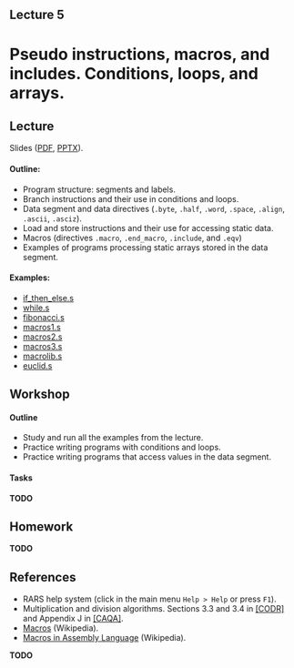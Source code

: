 Lecture 5
---

# Pseudo instructions, macros, and includes. Conditions, loops, and arrays.

## Lecture

Slides ([PDF](CA_Lecture_05.pdf), [PPTX](CA_Lecture_05.pptx)).

#### Outline:

* Program structure: segments and labels.
* Branch instructions and their use in conditions and loops.
* Data segment and data directives (`.byte`, `.half`, `.word`, `.space`, `.align`, `.ascii`, `.asciz`).
* Load and store instructions and their use for accessing static data.
* Macros (directives `.macro`, `.end_macro`, `.include`, and `.eqv`)
* Examples of programs processing static arrays stored in the data segment.

#### Examples:

* [if_then_else.s](https://github.com/andrewt0301/hse-acos-course/blob/master/docs/part1ca/05_MacrosBranchesArrays/if_then_else.s)
* [while.s](https://github.com/andrewt0301/hse-acos-course/blob/master/docs/part1ca/05_MacrosBranchesArrays/while.s)
* [fibonacci.s](https://github.com/andrewt0301/hse-acos-course/blob/master/docs/part1ca/05_MacrosBranchesArrays/fibonacci.s)
* [macros1.s](https://github.com/andrewt0301/hse-acos-course/blob/master/docs/part1ca/05_MacrosBranchesArrays/macros1.s)
* [macros2.s](https://github.com/andrewt0301/hse-acos-course/blob/master/docs/part1ca/05_MacrosBranchesArrays/macros2.s)
* [macros3.s](https://github.com/andrewt0301/hse-acos-course/blob/master/docs/part1ca/05_MacrosBranchesArrays/macros3.s)
* [macrolib.s](https://github.com/andrewt0301/hse-acos-course/blob/master/docs/part1ca/05_MacrosBranchesArrays/macrolib.s)
* [euclid.s](https://github.com/andrewt0301/hse-acos-course/blob/master/docs/part1ca/05_MacrosBranchesArrays/euclid.s)

## Workshop

#### Outline

* Study and run all the examples from the lecture.
* Practice writing programs with conditions and loops.
* Practice writing programs that access values in the data segment.

#### Tasks

__TODO__

## Homework

__TODO__

## References

* RARS help system (click in the main menu `Help > Help` or press `F1`).
* Multiplication and division algorithms.
  Sections 3.3 and 3.4 in [[CODR]](../../books.md) and Appendix J in [[CAQA]](../../books.md).
* [Macros](https://en.wikipedia.org/wiki/Macro_%28computer_science%29) (Wikipedia).
* [Macros in Assembly Language](https://en.wikipedia.org/wiki/Assembly_language#Macros) (Wikipedia).

__TODO__
